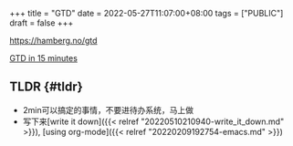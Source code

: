 +++
title = "GTD"
date = 2022-05-27T11:07:00+08:00
tags = ["PUBLIC"]
draft = false
+++

<https://hamberg.no/gtd>

[GTD in 15 minutes](</ox-hugo/hamberg.no-GTD in 15 minutes  A Pragmatic Guide to Getting Things Done.pdf>)


## TLDR {#tldr}

-   2min可以搞定的事情，不要进待办系统，马上做
-   写下来[write it down]({{< relref "20220510210940-write_it_down.md" >}}), [using org-mode]({{< relref "20220209192754-emacs.md" >}})
